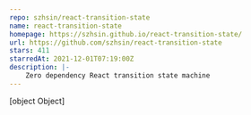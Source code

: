 ```yaml
---
repo: szhsin/react-transition-state
name: react-transition-state
homepage: https://szhsin.github.io/react-transition-state/
url: https://github.com/szhsin/react-transition-state
stars: 411
starredAt: 2021-12-01T07:19:00Z
description: |-
    Zero dependency React transition state machine
---
```


[object Object]
